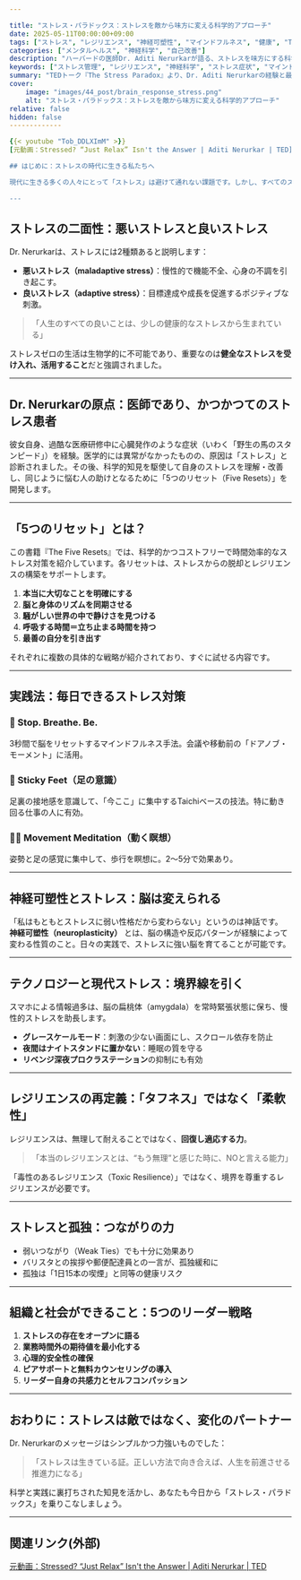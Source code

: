 ```yaml
---

title: "ストレス・パラドックス：ストレスを敵から味方に変える科学的アプローチ"
date: 2025-05-11T00:00:00+09:00
tags: ["ストレス", "レジリエンス", "神経可塑性", "マインドフルネス", "健康", "TEDトーク"]
categories: ["メンタルヘルス", "神経科学", "自己改善"]
description: "ハーバードの医師Dr. Aditi Nerurkarが語る、ストレスを味方にする科学的手法と5つのリセット戦略について、TEDトーク『The Stress Paradox』から学ぶ。"
keywords: ["ストレス管理", "レジリエンス", "神経科学", "ストレス症状", "マインドフルネス", "テクノロジーとストレス", "デジタルデトックス"]
summary: "TEDトーク『The Stress Paradox』より、Dr. Aditi Nerurkarの経験と最新科学に基づいたストレス対処法、レジリエンス構築、テクノロジー時代のストレス戦略を詳しく解説します。"
cover:
    image: "images/44_post/brain_response_stress.png"
    alt: "ストレス・パラドックス：ストレスを敵から味方に変える科学的アプローチ"
relative: false
hidden: false
-------------

{{< youtube "Tob_DDLXImM" >}}
[元動画：Stressed? “Just Relax” Isn't the Answer | Aditi Nerurkar | TED](https://www.youtube.com/watch?v=Tob_DDLXImM)

## はじめに：ストレスの時代に生きる私たちへ

現代に生きる多くの人々にとって「ストレス」は避けて通れない課題です。しかし、すべてのストレスが悪いわけではありません。ハーバード大学の医師でありベストセラー作家のDr. Aditi Nerurkarは、TEDイベント「The Stress Paradox」にて、ストレスを排除すべき「敵」としてではなく、活用すべき「味方」として捉える科学的視点を紹介しました。

---
```


## ストレスの二面性：悪いストレスと良いストレス

Dr. Nerurkarは、ストレスには2種類あると説明します：

* **悪いストレス（maladaptive stress）**：慢性的で機能不全、心身の不調を引き起こす。
* **良いストレス（adaptive stress）**：目標達成や成長を促進するポジティブな刺激。

> 「人生のすべての良いことは、少しの健康的なストレスから生まれている」

ストレスゼロの生活は生物学的に不可能であり、重要なのは**健全なストレスを受け入れ、活用すること**だと強調されました。

---

## Dr. Nerurkarの原点：医師であり、かつかつてのストレス患者

彼女自身、過酷な医療研修中に心臓発作のような症状（いわく「野生の馬のスタンピード」）を経験。医学的には異常がなかったものの、原因は「ストレス」と診断されました。その後、科学的知見を駆使して自身のストレスを理解・改善し、同じように悩む人の助けとなるために「5つのリセット（Five Resets）」を開発します。

---

## 「5つのリセット」とは？

この書籍『The Five Resets』では、科学的かつコストフリーで時間効率的なストレス対策を紹介しています。各リセットは、ストレスからの脱却とレジリエンスの構築をサポートします。

1. **本当に大切なことを明確にする**
2. **脳と身体のリズムを同期させる**
3. **騒がしい世界の中で静けさを見つける**
4. **呼吸する時間＝立ち止まる時間を持つ**
5. **最善の自分を引き出す**

それぞれに複数の具体的な戦略が紹介されており、すぐに試せる内容です。

---

## 実践法：毎日できるストレス対策

### 🧠 Stop. Breathe. Be.

3秒間で脳をリセットするマインドフルネス手法。会議や移動前の「ドアノブ・モーメント」に活用。

### 🦶 Sticky Feet（足の意識）

足裏の接地感を意識して、「今ここ」に集中するTaichiベースの技法。特に動き回る仕事の人に有効。

### 🚶‍♀️ Movement Meditation（動く瞑想）

姿勢と足の感覚に集中して、歩行を瞑想に。2〜5分で効果あり。

---

## 神経可塑性とストレス：脳は変えられる

「私はもともとストレスに弱い性格だから変わらない」というのは神話です。 **神経可塑性（neuroplasticity）** とは、脳の構造や反応パターンが経験によって変わる性質のこと。日々の実践で、ストレスに強い脳を育てることが可能です。

---

## テクノロジーと現代ストレス：境界線を引く

スマホによる情報過多は、脳の扁桃体（amygdala）を常時緊張状態に保ち、慢性的ストレスを助長します。

* **グレースケールモード**：刺激の少ない画面にし、スクロール依存を防止
* **夜間はナイトスタンドに置かない**：睡眠の質を守る
* **リベンジ深夜プロクラステーション**の抑制にも有効

---

## レジリエンスの再定義：「タフネス」ではなく「柔軟性」

レジリエンスは、無理して耐えることではなく、**回復し適応する力**。

> 「本当のレジリエンスとは、“もう無理”と感じた時に、NOと言える能力」

「毒性のあるレジリエンス（Toxic Resilience）」ではなく、境界を尊重するレジリエンスが必要です。

---

## ストレスと孤独：つながりの力

* 弱いつながり（Weak Ties）でも十分に効果あり
* バリスタとの挨拶や郵便配達員との一言が、孤独緩和に
* 孤独は「1日15本の喫煙」と同等の健康リスク

---

## 組織と社会ができること：5つのリーダー戦略

1. **ストレスの存在をオープンに語る**
2. **業務時間外の期待値を最小化する**
3. **心理的安全性の確保**
4. **ピアサポートと無料カウンセリングの導入**
5. **リーダー自身の共感力とセルフコンパッション**

---

## おわりに：ストレスは敵ではなく、変化のパートナー

Dr. Nerurkarのメッセージはシンプルかつ力強いものでした：

> 「ストレスは生きている証。正しい方法で向き合えば、人生を前進させる推進力になる」

科学と実践に裏打ちされた知見を活かし、あなたも今日から「ストレス・パラドックス」を乗りこなしましょう。

---

## 関連リンク(外部)

[元動画：Stressed? “Just Relax” Isn't the Answer | Aditi Nerurkar | TED](https://www.youtube.com/watch?v=Tob_DDLXImM)

